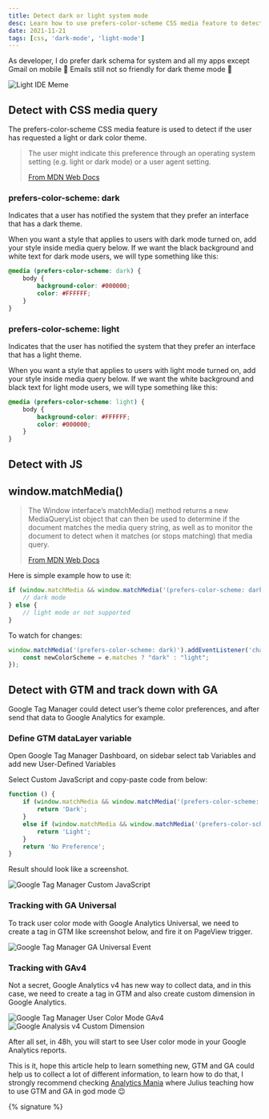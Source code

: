 ```yaml
---
title: Detect dark or light system mode
desc: Learn how to use prefers-color-scheme CSS media feature to detect user color theme preferences. See examples using media query and JavaScript. Also, track color mode with Google Tag Manager and Google Analytics.
date: 2021-11-21
tags: [css, 'dark-mode', 'light-mode']
---
```


As developer, I do prefer dark schema for system and all my apps except Gmail on mobile 🙂 Emails still not so friendly for dark theme mode 🙂

<img src="./meme-light-ide.jpeg" alt="Light IDE Meme" eleventy:widths="360">

## Detect with CSS media query
The prefers-color-scheme CSS media feature is used to detect if the user has requested a light or dark color theme.

> The user might indicate this preference through an operating system setting (e.g. light or dark mode) or a user agent setting.
>
> [From MDN Web Docs](https://developer.mozilla.org/en-US/docs/Web/CSS/@media/prefers-color-scheme)

### prefers-color-scheme: dark

Indicates that a user has notified the system that they prefer an interface that has a dark theme.

When you want a style that applies to users with dark mode turned on, add your style inside media query below. If we want the black background and white text for dark mode users, we will type something like this:

```css
@media (prefers-color-scheme: dark) {
	body {
		background-color: #000000;
		color: #FFFFFF;
	}
}
```

### prefers-color-scheme: light

Indicates that the user has notified the system that they prefer an interface that has a light theme.

When you want a style that applies to users with light mode turned on, add your style inside media query below. If we want the white background and black text for light mode users, we will type something like this:

```css
@media (prefers-color-scheme: light) {
	body {
		background-color: #FFFFFF;
		color: #000000;
	}
}
```

## Detect with JS

## window.matchMedia()

> The Window interface’s matchMedia() method returns a new MediaQueryList object that can then be used to determine if the document matches the media query string, as well as to monitor the document to detect when it matches (or stops matching) that media query.
>
> [From MDN Web Docs](https://developer.mozilla.org/en-US/docs/Web/API/Window/matchMedia)

Here is simple example how to use it:

```js
if (window.matchMedia && window.matchMedia('(prefers-color-scheme: dark)').matches) {
    // dark mode
} else {
	// light mode or not supported
}
```

To watch for changes:

```js
window.matchMedia('(prefers-color-scheme: dark)').addEventListener('change', e => {
    const newColorScheme = e.matches ? "dark" : "light";
});
```

## Detect with GTM and track down with GA

Google Tag Manager could detect user’s theme color preferences, and after send that data to Google Analytics for example.

### Define GTM dataLayer variable

Open Google Tag Manager Dashboard, on sidebar select tab Variables and add new User-Defined Variables

Select Custom JavaScript and copy-paste code from below:

```js
function () {
	if (window.matchMedia && window.matchMedia('(prefers-color-scheme: dark)').matches) {
		return 'Dark';
	}
	else if (window.matchMedia && window.matchMedia('(prefers-color-scheme: light)').matches) {
		return 'Light';
	}
	return 'No Preference';
}
```

Result should look like a screenshot.

<img src="./google-tag-manager-custom-javascript.png" alt="Google Tag Manager Custom JavaScript" eleventy:widths="900">

### Tracking with GA Universal

To track user color mode with Google Analytics Universal, we need to create a tag in GTM like screenshot below, and fire it on PageView trigger.

<img src="./google-tag-manager-ga-universal-event.png" alt="Google Tag Manager GA Universal Event" eleventy:widths="900">

### Tracking with GAv4

Not a secret, Google Analytics v4 has new way to collect data, and in this case, we need to create a tag in GTM and also create custom dimension in Google Analytics.

<img src="./google-tag-manager-user-color-mode-gav4.png" alt="Google Tag Manager User Color Mode GAv4" eleventy:widths="900">

<img src="./google-analysis-v4-custom-dimension.png" alt="Google Analysis v4 Custom Dimension" eleventy:widths="900">

After all set, in 48h, you will start to see User color mode in your Google Analytics reports.

This is it, hope this article help to learn something new, GTM and GA could help us to collect a lot of different information, to learn how to do that, I strongly recommend checking [Analytics Mania](https://www.analyticsmania.com/) where Julius teaching how to use GTM and GA in god mode 😉

{% signature %}
